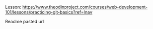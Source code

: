 Lesson:
https://www.theodinproject.com/courses/web-development-101/lessons/practicing-git-basics?ref=lnav

Readme pasted url
